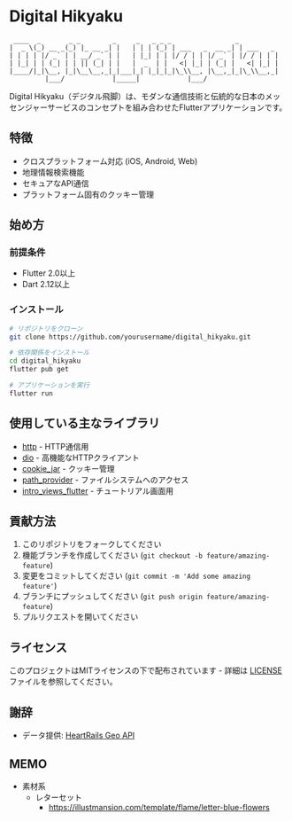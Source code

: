 # Digital Hikyaku

~~~ 
 ____  _       _ _        _     _   _ _ _                _          
|  _ \(_) __ _(_) |_ __ _| |   | | | (_) | ___   _  __ _| | ___   _ 
| | | | |/ _` | | __/ _` | |   | |_| | | |/ / | | |/ _` | |/ / | | |
| |_| | | (_| | | || (_| | |   |  _  | |   <| |_| | (_| |   <| |_| |
|____/|_|\__, |_|\__\__,_|_|___|_| |_|_|_|\_\\__, |\__,_|_|\_\\__,_|
         |___/            |_____|            |___/                   
~~~

Digital Hikyaku（デジタル飛脚）は、モダンな通信技術と伝統的な日本のメッセンジャーサービスのコンセプトを組み合わせたFlutterアプリケーションです。

## 特徴

- クロスプラットフォーム対応 (iOS, Android, Web)
- 地理情報検索機能
- セキュアなAPI通信
- プラットフォーム固有のクッキー管理

## 始め方

### 前提条件

- Flutter 2.0以上
- Dart 2.12以上

### インストール

```bash
# リポジトリをクローン
git clone https://github.com/yourusername/digital_hikyaku.git

# 依存関係をインストール
cd digital_hikyaku
flutter pub get

# アプリケーションを実行
flutter run
```

## 使用している主なライブラリ

- [http](https://pub.dev/packages/http) - HTTP通信用
- [dio](https://pub.dev/packages/dio) - 高機能なHTTPクライアント
- [cookie_jar](https://pub.dev/packages/cookie_jar) - クッキー管理
- [path_provider](https://pub.dev/packages/path_provider) - ファイルシステムへのアクセス
- [intro_views_flutter](https://pub.dev/packages/intro_views_flutter) - チュートリアル画面用

## 貢献方法

1. このリポジトリをフォークしてください
2. 機能ブランチを作成してください (`git checkout -b feature/amazing-feature`)
3. 変更をコミットしてください (`git commit -m 'Add some amazing feature'`)
4. ブランチにプッシュしてください (`git push origin feature/amazing-feature`)
5. プルリクエストを開いてください

## ライセンス

このプロジェクトはMITライセンスの下で配布されています - 詳細は [LICENSE](LICENSE) ファイルを参照してください。

## 謝辞

- データ提供: [HeartRails Geo API](https://geoapi.heartrails.com/)

## MEMO
- 素材系
    - レターセット
        - https://illustmansion.com/template/flame/letter-blue-flowers